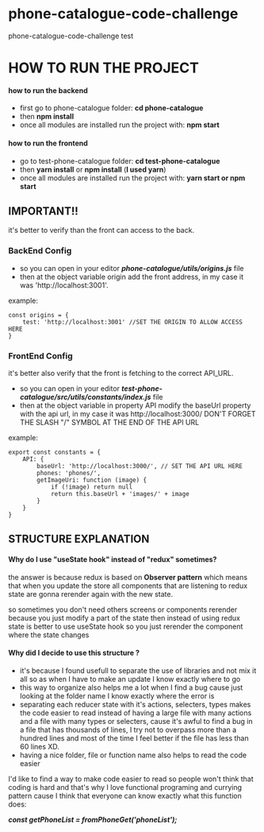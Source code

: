 # phone-catalogue-code-challenge
phone-catalogue-code-challenge test

<h1>HOW TO RUN THE PROJECT</h1>

<h4> how to run the backend </h4>

* first go to phone-catalogue folder: **cd phone-catalogue**
* then **npm install**
* once all modules are installed run the project with: **npm start**

<h4> how to run the frontend </h4>

* go to test-phone-catalogue folder: **cd test-phone-catalogue**
* then **yarn install** or **npm install** (**I used yarn**)
* once all modules are installed run the project with: **yarn start or npm start**

<h2>IMPORTANT!!</h2>
it's better to verify than the front can access to the back.
<h3>BackEnd Config</h3>

* so you can open in your editor **_phone-catalogue/utils/origins.js_** file
* then at the object variable origin add the front address, in my case it was 'http://localhost:3001'.

example: 


    const origins = {
        test: 'http://localhost:3001' //SET THE ORIGIN TO ALLOW ACCESS HERE
    } 


<h3>FrontEnd Config</h3>

it's better also verify that the front is fetching to the correct API_URL.
* so you can open in your editor **_test-phone-catalogue/src/utils/constants/index.js_** file
* then at the object variable in property API modify the baseUrl property with the api url, in my case it was http://localhost:3000/ DON'T FORGET THE SLASH "/" SYMBOL AT THE END OF THE API URL  

example:


    export const constants = {
        API: {
            baseUrl: 'http://localhost:3000/', // SET THE API URL HERE
            phones: 'phones/',
            getImageUri: function (image) {
                if (!image) return null
                return this.baseUrl + 'images/' + image
            }
        }
    }


<h2>STRUCTURE EXPLANATION</h2>

<h4>Why do I use "useState hook" instead of "redux" sometimes?</h4>

the answer is because redux is based on **Observer pattern** which means that when you update the store all components that are listening to redux state are gonna rerender again with the new state.

so sometimes you don't need others screens or components rerender because you just modify a part of the state then instead of using redux state is better to use useState hook so you just rerender the component where the state changes

<h4>Why did I decide to use this structure ?</h4>

* it's because I found usefull to separate the use of libraries and not mix it all so as when I have to make an update I know exactly where to go
* this way to organize also helps me a lot when I find a bug cause just looking at the folder name I know exactly where the error is
* separating each reducer state with it's actions, selecters, types makes the code easier to read instead of having a large file with many actions and a file with many types or selecters, cause it's awful to find a bug in a file that has thousands of lines, I try not to overpass more than a hundred lines and most of the time I feel better if the file has less than 60 lines XD.
* having a nice folder, file or function name also helps to read the code easier


I'd like to find a way to make code easier to read so people won't think that coding is hard and that's why I love functional programing and currying pattern cause I think that everyone can know exactly what this function does: 

**_const getPhoneList = fromPhoneGet('phoneList');_**
